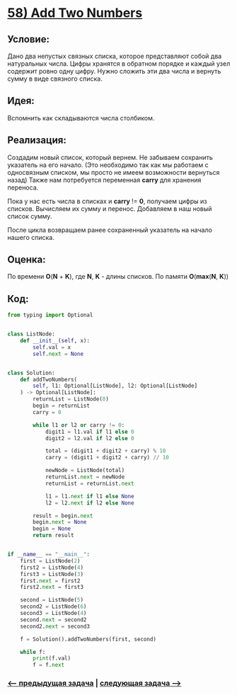 # [**58) Add Two Numbers**](https://leetcode.com/problems/add-two-numbers/description/)

## **Условие:**

Дано два непустых связных списка, которое представляют собой два натуральных числа. Цифры хранятся в обратном порядке и каждый узел содержит ровно одну цифру. Нужно сложить эти два числа и вернуть сумму в виде связного списка.

## **Идея:**

Вспомнить как складываются числа столбиком.

## **Реализация:**

Создадим новый список, который вернем. Не забываем сохранить указатель на его начало. (Это необходимо так как мы работаем с односвязным списком, мы просто не имеем возможности вернуться назад) Также нам потребуется переменная **carry** для хранения переноса.

Пока у нас есть числа в списках и **carry** != **0**, получаем цифры из списков. Вычисляем их сумму и перенос. Добавляем в наш новый список сумму.

После цикла возвращаем ранее сохраненный указатель на начало нашего списка.



## **Оценка:**

По времени **O**(**N** + **K**), где **N**, **K** - длины списков. По памяти **O**(**max**(**N**, **K**))

## Код:
```python
from typing import Optional


class ListNode:
    def __init__(self, x):
        self.val = x
        self.next = None


class Solution:
    def addTwoNumbers(
        self, l1: Optional[ListNode], l2: Optional[ListNode]
    ) -> Optional[ListNode]:
        returnList = ListNode(0)
        begin = returnList
        carry = 0

        while l1 or l2 or carry != 0:
            digit1 = l1.val if l1 else 0
            digit2 = l2.val if l2 else 0

            total = (digit1 + digit2 + carry) % 10
            carry = (digit1 + digit2 + carry) // 10

            newNode = ListNode(total)
            returnList.next = newNode
            returnList = returnList.next

            l1 = l1.next if l1 else None
            l2 = l2.next if l2 else None

        result = begin.next
        begin.next = None
        begin = None
        return result


if __name__ == "__main__":
    first = ListNode(2)
    first2 = ListNode(4)
    first3 = ListNode(3)
    first.next = first2
    first2.next = first3

    second = ListNode(5)
    second2 = ListNode(6)
    second3 = ListNode(4)
    second.next = second2
    second2.next = second3

    f = Solution().addTwoNumbers(first, second)

    while f:
        print(f.val)
        f = f.next

```

### [<-- предыдущая задача](https://github.com/TAskMAster339/PythonAlgorithms/tree/main/57.Linked%20List%20Cycle) | [следующая задача -->](https://github.com/TAskMAster339/PythonAlgorithms/tree/main/59.Merge%20Two%20Sorted%20Lists)
